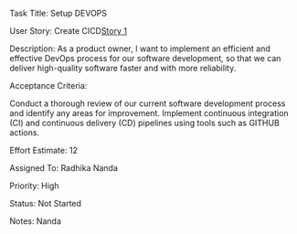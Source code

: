 Task Title: Setup DEVOPS

User Story: Create CICD[Story 1](documentation/templates/theme/initiatives/epics/stories/story_template2.md)

Description: As a product owner, I want to implement an efficient and effective DevOps process for our software development, so that we can deliver high-quality software faster and with more reliability.

Acceptance Criteria:

Conduct a thorough review of our current software development process and identify any areas for improvement.
Implement continuous integration (CI) and continuous delivery (CD) pipelines using tools such as GITHUB actions.

Effort Estimate: 12

Assigned To: Radhika Nanda

Priority: High

Status: Not Started

Notes: Nanda